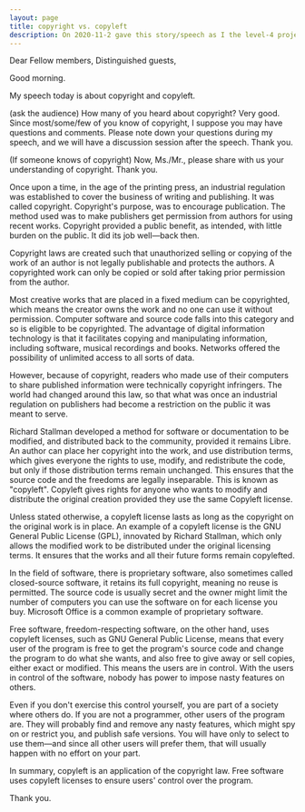 ```yaml
---
layout: page
title: copyright vs. copyleft
description: On 2020-11-2 gave this story/speech as I the level-4 project-1 of my Pathways in Yulife club of Toastmaster.
---
```



Dear Fellow members,
Distinguished guests,

Good morning.

My speech today is about copyright and copyleft.

(ask the audience) How many of you heard about copyright? Very good. Since most/some/few
of you know of copyright, I suppose you may have questions and comments. Please note down
your questions during my speech, and we will have a discussion session after the speech.
Thank you.

(If someone knows of copyright) Now, Ms./Mr., please share with us your understanding of
copyright. Thank you.

Once upon a time, in the age of the printing press, an industrial regulation was established
to cover the business of writing and publishing. It was called copyright. Copyright's purpose,
was to encourage publication. The method used was to make publishers get permission from
authors for using recent works. Copyright provided a public benefit, as intended, with little
burden on the public. It did its job well—back then.

Copyright laws are created such that unauthorized selling or copying of the work of an author
is not legally publishable and protects the authors. A copyrighted work can only be copied
or sold after taking prior permission from the author.

Most creative works that are placed in a fixed medium can be copyrighted, which means the
creator owns the work and no one can use it without permission. Computer software and source
code falls into this category and so is eligible to be copyrighted. The advantage of digital
information technology is that it facilitates copying and manipulating information,
including software, musical recordings and books. Networks offered the possibility of
unlimited access to all sorts of data.

However, because of copyright, readers who made use of their computers to share published
information were technically copyright infringers. The world had changed around this law,
so that what was once an industrial regulation on publishers had become a restriction on
the public it was meant to serve.

Richard Stallman developed a method for software or documentation to be modified, and
distributed back to the community, provided it remains Libre. An author can place her
copyright into the work, and use distribution terms, which gives everyone the rights
to use, modify, and redistribute the code, but only if those distribution terms remain
unchanged. This ensures that the source code and the freedoms are legally inseparable.
This is known as "copyleft". Copyleft gives rights for anyone who wants to modify and
distribute the original creation provided they use the same Copyleft license.

Unless stated otherwise, a copyleft license lasts as long as the copyright on the original
work is in place. An example of a copyleft license is the GNU General Public License (GPL),
innovated by Richard Stallman, which only allows the modified work to be distributed under
the original licensing terms. It ensures that the works and all their future forms remain
copylefted.

In the field of software, there is proprietary software, also sometimes called closed-source
software, it retains its full copyright, meaning no reuse is permitted. The source code is
usually secret and the owner might limit the number of computers you can use the software on
for each license you buy. Microsoft Office is a common example of proprietary software.

Free software, freedom-respecting software, on the other hand, uses copyleft licenses, such
as GNU General Public License, means that every user of the program is free to get the
program's source code and change the program to do what she wants, and also free to give away
or sell copies, either exact or modified. This means the users are in control. With the users
in control of the software, nobody has power to impose nasty features on others.

Even if you don't exercise this control yourself, you are part of a society where others do. If
you are not a programmer, other users of the program are. They will probably find and remove any
nasty features, which might spy on or restrict you, and publish safe versions. You will have only
to select to use them—and since all other users will prefer them, that will usually happen with
no effort on your part.

In summary, copyleft is an application of the copyright law. Free software uses copyleft licenses
to ensure users' control over the program.

Thank you.